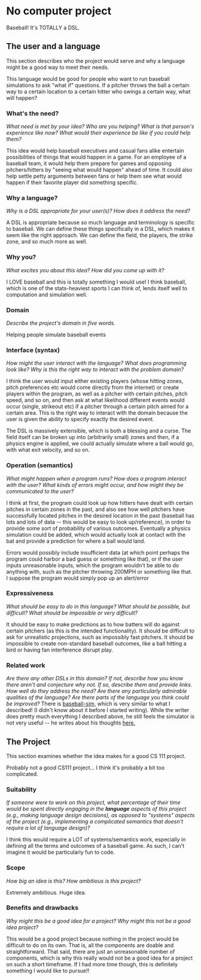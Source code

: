 # No computer project
Baseball! It's TOTALLY a DSL.

## The user and a language
This section describes who the project would serve and why a language might be a
good way to meet their needs.

This language would be good for people who want to run baseball simulations to ask "what if" questions. If a pitcher throws the ball a certain way to a certain location to a certain hitter who swings a certain way, what will happen?

### What's the need?
_What need is met by your idea? Who are you helping? What is that person's
experience like now? What would their experience be like if you could help 
them?_

This idea would help baseball executives and casual fans alike entertain possibilities of things that would happen in a game. For an employee of a baseball team, it would help them prepare for games and opposing pitchers/hitters by "seeing what would happen" ahead of time. It could also help settle petty arguments between fans or help them see what would happen if their favorite player did something specific.

### Why a language?
_Why is a DSL appropriate for your user(s)? How does it address the need?_

A DSL is appropriate because so much language and terminology is specific to baseball. We can define these things specifically in a DSL, which makes it seem like the right approach. We can define the field, the players, the strike zone, and so much more as well.

### Why you?
_What excites you about this idea? How did you come up with it?_

I LOVE baseball and this is totally something I would use! I think baseball, which is one of the stats-heaviest sports I can think of, lends itself well to computation and simulation well.

### Domain
_Describe the project's domain in five words._

Helping people simulate baseball events

### Interface (syntax)
_How might the user interact with the language? What does programming look 
like? Why is this the right way to interact with the problem domain?_ 

I think the user would input either existing players (whose hitting zones, pitch preferences etc would come directly from the internet) or create players within the program, as well as a pitcher with certain pitches, pitch speed, and so on, and then ask at what likelihood different events would occur (single, strikeout etc) if a pitcher through a certain pitch aimed for a certain area. This is the right way to interact with the domain because the user is given the ability to specify exactly the desired event.

The DSL is massively extensible, which is both a blessing and a curse. The field itself can be broken up into (arbitrarily small) zones and then, if a physics engine is applied, we could actually simulate where a ball would go, with what exit velocity, and so on.

### Operation (semantics)
_What might happen when a program runs? How does a program interact with the
user? What kinds of errors might occur, and how might they be communicated to
the user?_

I think at first, the program could look up how hitters have dealt with certain pitches in certain zones in the past, and also see how well pitchers have successfully located pitches in the desired location in the past (baseball has lots and lots of data -- this would be easy to look up/reference), in order to provide some sort of probability of various outcomes. Eventually a physics simulation could be added, which would actually look at contact with the bat and provide a prediction for where a ball would land.

Errors would possibly include insufficient data (at which point perhaps the program could harbor a bad guess or something like that), or if the user inputs unreasonable inputs, which the program wouldn't be able to do anything with, such as the pitcher throwing 200MPH or something like that. I suppose the program would simply pop up an alert/error

### Expressiveness
_What should be easy to do in this language? What should be possible, but
difficult? What should be impossible or very difficult?_

It should be easy to make predictions as to how batters will do against certain pitchers (as this is the intended functionality). It should be difficult to ask for unrealistic projections, such as impossibly fast pitchers. It should be impossible to create non-standard baseball outcomes, like a ball hitting a bird or having fan interference disrupt play.

### Related work
_Are there any other DSLs in this domain? If not, describe how you know there
aren't and conjecture why not. If so, describe them and provide links. How well 
do they address the need? Are there any particularly admirable qualities of the
language? Are there parts of the language you think could be improved?_
There is [baseball-sim](https://www.sabersim.com/mlb), which is very similar to what I described! (I didn't know about it before I started writing). While the writer does pretty much everything I described above, he still feels the simulator is not very useful -- he writes about his thoughts [here.](http://www.hardballtimes.com/10-lessons-i-learned-from-creating-a-baseball-simulator/)

## The Project
This section examines whether the idea makes for a good CS 111 project.

Probably not a good CS111 project... I think it's probably a bit too complicated.

### Suitability
_If someone were to work on this project, what percentage of their time would be
spent directly engaging in the **language** aspects of this project (e.g.,
making language design decisions), as opposed to "systems" aspects of the
project (e.g., implementing a complicated semantics that doesn't require a lot
of language design)?_

I think this would require a LOT of systems/semantics work, especially in defining all the terms and outcomes of a baseball game. As such, I can't imagine it would be particularly fun to code.

### Scope
_How big an idea is this? How ambitious is this project?_

Extremely ambitious. Huge idea.

### Benefits and drawbacks
_Why might this be a good idea for a project? Why might this not be a good idea 
project?_

This would be a good project because nothing in the project would be difficult to do on its own. That is, all the components are doable and straightforward. That said, there are just an unreasonable number of components, which is why this really would not be a good idea for a project on such a short timeframe. If I had more time though, this is definitely something I would like to pursue!!


